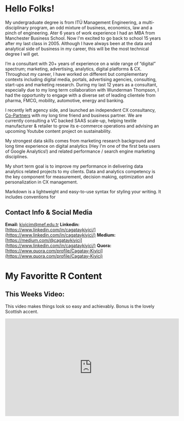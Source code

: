 


# Hello Folks!
My  undergraduate degree is from ITÜ Management Engineering, a multi-disciplinary program, an odd mixture of business, economics, law and a pinch of engineering. Ater 6 years of work experience I had an MBA from Manchester Business School. Now I'm excited to go back to school 15 years after my last class in 2005. Although I have always been at the data and analytical side of business in my career, this will be the most technical degree I will get. 

I’m a consultant with 20+ years of experience on a wide range of “digital” spectrum; marketing, advertising, analytics, digital platforms & CX. Throughout my career, I have worked on different but complementary contexts including digital media, portals, advertising agencies, consulting, start-ups and marketing research. During my last 12 years as a consultant, especially due to my long term collaboration with Wunderman Thompson, I had the opportunity to engage with a diverse set of leading clientele from pharma, FMCG, mobility, automotive, energy and banking.

I recently left agency side, and launched an independent CX consultancy, [Co-Partners](https://www.linkedin.com/company/co-partnersco) with my long time friend and business partner. We are currently consulting a VC backed SAAS scale-up, helping textile manufacturer & retailer to grow its e-commerce operations and  advising an upcoming Youtube content project on sustainability. 

My strongest data skills comes from marketing research background and long time experience on digital analytics (Hey I'm one of the first beta users of Google Analytics!) and related performance / search engine marketing disciplines.  

My short term goal is to improve my performance in delivering data analytics related projects to my clients. Data and analytics competency is the key component for measurement, decision making, optimization and personalization in CX management.



Markdown is a lightweight and easy-to-use syntax for styling your writing. It includes conventions for


## Contact Info & Social Media
**Email:** [kiyicim@mef.edu.tr](kiyicim@mef.edu.tr)
**Linkedin:** [https://www.linkedin.com/in/cagataykiyici/](https://www.linkedin.com/in/cagataykiyici/)
**Medium:** [https://medium.com/@cagataykiyici](https://www.linkedin.com/in/cagataykiyici/)
**Quora:** [https://www.quora.com/profile/Cagatay-Kiyici](https://www.quora.com/profile/Cagatay-Kiyici)

# My Favoritte R Content
## This Weeks Video: 
This video makes things look so easy and achievably. Bonus is the lovely Scottish accent.
<iframe width="560" height="315" src="https://www.youtube.com/embed/ANMuuq502rE" frameborder="0" allow="accelerometer; autoplay; clipboard-write; encrypted-media; gyroscope; picture-in-picture" allowfullscreen></iframe>
